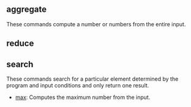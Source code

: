 
aggregate
---------

These commands compute a number or numbers from the entire input.



reduce
------


search
------

These commands search for a particular element determined by the program and input conditions and only return one result.

- [max][max]: Computes the maximum number from the input.













[max]: https://github.com/jprichardson/datafun/blob/master/docs/search/max.md
